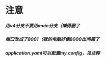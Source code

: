 # 注意

##### 用v4分支不要用main分支（懒得删了

##### 端口改成了8001（我的电脑好像8000出问题了

##### application.yaml可以配置my.config，见注释
